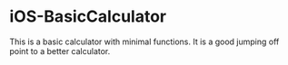 # iOS-BasicCalculator
This is a basic calculator with minimal functions. It is a good jumping off point to a better calculator.
